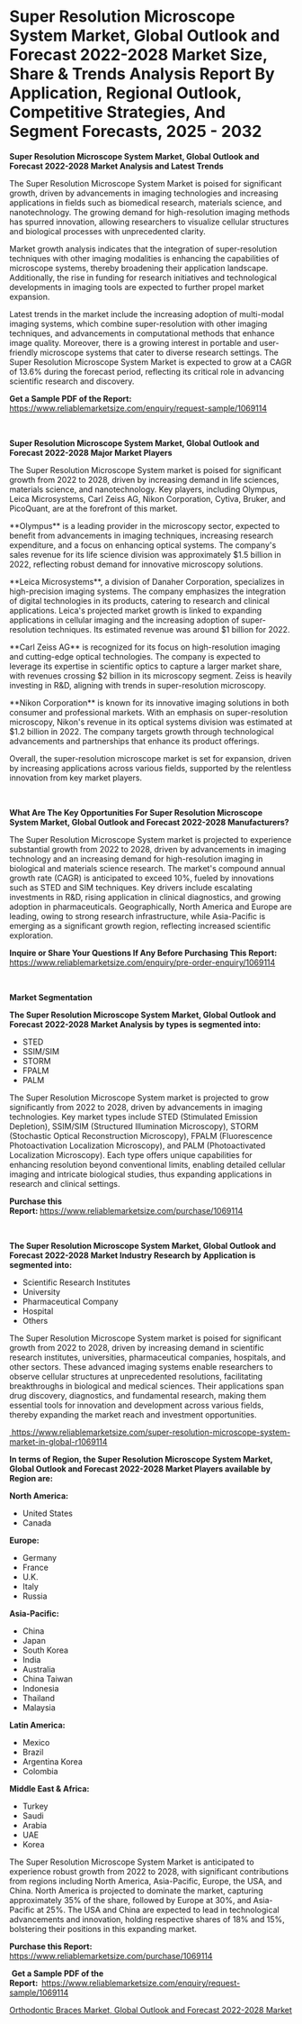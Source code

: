 <p><h1>Super Resolution Microscope System Market, Global Outlook and Forecast 2022-2028 Market Size, Share & Trends Analysis Report By Application, Regional Outlook, Competitive Strategies, And Segment Forecasts, 2025 - 2032</h1></p><p><strong>Super Resolution Microscope System Market, Global Outlook and Forecast 2022-2028 Market Analysis and Latest Trends</strong></p>
<p><p>The Super Resolution Microscope System Market is poised for significant growth, driven by advancements in imaging technologies and increasing applications in fields such as biomedical research, materials science, and nanotechnology. The growing demand for high-resolution imaging methods has spurred innovation, allowing researchers to visualize cellular structures and biological processes with unprecedented clarity.</p><p>Market growth analysis indicates that the integration of super-resolution techniques with other imaging modalities is enhancing the capabilities of microscope systems, thereby broadening their application landscape. Additionally, the rise in funding for research initiatives and technological developments in imaging tools are expected to further propel market expansion.</p><p>Latest trends in the market include the increasing adoption of multi-modal imaging systems, which combine super-resolution with other imaging techniques, and advancements in computational methods that enhance image quality. Moreover, there is a growing interest in portable and user-friendly microscope systems that cater to diverse research settings. The Super Resolution Microscope System Market is expected to grow at a CAGR of 13.6% during the forecast period, reflecting its critical role in advancing scientific research and discovery.</p></p>
<p><strong>Get a Sample PDF of the Report:&nbsp;</strong> <a href="https://www.reliablemarketsize.com/enquiry/request-sample/1069114?utm_campaign=3348&utm_medium=2&utm_source=Github&utm_content=ia&utm_term=21032025&utm_id=super-resolution-microscope-system-market-global-outlook-and-forecast-2022-2028">https://www.reliablemarketsize.com/enquiry/request-sample/1069114</a></p>
<p>&nbsp;</p>
<p><strong>Super Resolution Microscope System Market, Global Outlook and Forecast 2022-2028 Major Market Players</strong></p>
<p><p>The Super Resolution Microscope System market is poised for significant growth from 2022 to 2028, driven by increasing demand in life sciences, materials science, and nanotechnology. Key players, including Olympus, Leica Microsystems, Carl Zeiss AG, Nikon Corporation, Cytiva, Bruker, and PicoQuant, are at the forefront of this market.</p><p>**Olympus** is a leading provider in the microscopy sector, expected to benefit from advancements in imaging techniques, increasing research expenditure, and a focus on enhancing optical systems. The company's sales revenue for its life science division was approximately $1.5 billion in 2022, reflecting robust demand for innovative microscopy solutions.</p><p>**Leica Microsystems**, a division of Danaher Corporation, specializes in high-precision imaging systems. The company emphasizes the integration of digital technologies in its products, catering to research and clinical applications. Leica's projected market growth is linked to expanding applications in cellular imaging and the increasing adoption of super-resolution techniques. Its estimated revenue was around $1 billion for 2022.</p><p>**Carl Zeiss AG** is recognized for its focus on high-resolution imaging and cutting-edge optical technologies. The company is expected to leverage its expertise in scientific optics to capture a larger market share, with revenues crossing $2 billion in its microscopy segment. Zeiss is heavily investing in R&D, aligning with trends in super-resolution microscopy.</p><p>**Nikon Corporation** is known for its innovative imaging solutions in both consumer and professional markets. With an emphasis on super-resolution microscopy, Nikon's revenue in its optical systems division was estimated at $1.2 billion in 2022. The company targets growth through technological advancements and partnerships that enhance its product offerings.</p><p>Overall, the super-resolution microscope market is set for expansion, driven by increasing applications across various fields, supported by the relentless innovation from key market players.</p></p>
<p>&nbsp;</p>
<p><strong>What Are The Key Opportunities For Super Resolution Microscope System Market, Global Outlook and Forecast 2022-2028 Manufacturers?</strong></p>
<p><p>The Super Resolution Microscope System market is projected to experience substantial growth from 2022 to 2028, driven by advancements in imaging technology and an increasing demand for high-resolution imaging in biological and materials science research. The market's compound annual growth rate (CAGR) is anticipated to exceed 10%, fueled by innovations such as STED and SIM techniques. Key drivers include escalating investments in R&D, rising application in clinical diagnostics, and growing adoption in pharmaceuticals. Geographically, North America and Europe are leading, owing to strong research infrastructure, while Asia-Pacific is emerging as a significant growth region, reflecting increased scientific exploration.</p></p>
<p><strong>Inquire or Share Your Questions If Any Before Purchasing This Report:</strong> <a href="https://www.reliablemarketsize.com/enquiry/pre-order-enquiry/1069114?utm_campaign=3348&utm_medium=2&utm_source=Github&utm_content=ia&utm_term=21032025&utm_id=super-resolution-microscope-system-market-global-outlook-and-forecast-2022-2028">https://www.reliablemarketsize.com/enquiry/pre-order-enquiry/1069114</a></p>
<p>&nbsp;</p>
<p><strong>Market Segmentation</strong></p>
<p><strong>The Super Resolution Microscope System Market, Global Outlook and Forecast 2022-2028 Market Analysis by types is segmented into:</strong></p>
<p><ul><li>STED</li><li>SSIM/SIM</li><li>STORM</li><li>FPALM</li><li>PALM</li></ul></p>
<p><p>The Super Resolution Microscope System market is projected to grow significantly from 2022 to 2028, driven by advancements in imaging technologies. Key market types include STED (Stimulated Emission Depletion), SSIM/SIM (Structured Illumination Microscopy), STORM (Stochastic Optical Reconstruction Microscopy), FPALM (Fluorescence Photoactivation Localization Microscopy), and PALM (Photoactivated Localization Microscopy). Each type offers unique capabilities for enhancing resolution beyond conventional limits, enabling detailed cellular imaging and intricate biological studies, thus expanding applications in research and clinical settings.</p></p>
<p><strong>Purchase this Report:&nbsp;</strong><a href="https://www.reliablemarketsize.com/purchase/1069114?utm_campaign=3348&utm_medium=2&utm_source=Github&utm_content=ia&utm_term=21032025&utm_id=super-resolution-microscope-system-market-global-outlook-and-forecast-2022-2028">https://www.reliablemarketsize.com/purchase/1069114</a></p>
<p>&nbsp;</p>
<p><strong>The Super Resolution Microscope System Market, Global Outlook and Forecast 2022-2028 Market Industry Research by Application is segmented into:</strong></p>
<p><ul><li>Scientific Research Institutes</li><li>University</li><li>Pharmaceutical Company</li><li>Hospital</li><li>Others</li></ul></p>
<p><p>The Super Resolution Microscope System market is poised for significant growth from 2022 to 2028, driven by increasing demand in scientific research institutes, universities, pharmaceutical companies, hospitals, and other sectors. These advanced imaging systems enable researchers to observe cellular structures at unprecedented resolutions, facilitating breakthroughs in biological and medical sciences. Their applications span drug discovery, diagnostics, and fundamental research, making them essential tools for innovation and development across various fields, thereby expanding the market reach and investment opportunities.</p></p>
<p><a href="https://www.reliablemarketsize.com/super-resolution-microscope-system-market-in-global-r1069114?utm_campaign=3348&utm_medium=2&utm_source=Github&utm_content=ia&utm_term=21032025&utm_id=super-resolution-microscope-system-market-global-outlook-and-forecast-2022-2028">&nbsp;https://www.reliablemarketsize.com/super-resolution-microscope-system-market-in-global-r1069114</a></p>
<p><strong>In terms of Region, the Super Resolution Microscope System Market, Global Outlook and Forecast 2022-2028 Market Players available by Region are:</strong></p>
<p>
    <p> <strong> North America: </strong>
        <ul>
            <li>United States</li>
            <li>Canada</li>
        </ul>
        </p> 
    <p> <strong> Europe: </strong>
        <ul>
            <li>Germany</li>
            <li>France</li>
            <li>U.K.</li>
            <li>Italy</li>
            <li>Russia</li>
        </ul>
        </p> 
    <p> <strong> Asia-Pacific: </strong>
        <ul>
            <li>China</li>
            <li>Japan</li>
            <li>South Korea</li>
            <li>India</li>
            <li>Australia</li>
            <li>China Taiwan</li>
            <li>Indonesia</li>
            <li>Thailand</li>
            <li>Malaysia</li>
        </ul>
        </p> 
    <p> <strong> Latin America: </strong>
        <ul>
            <li>Mexico</li>
            <li>Brazil</li>
            <li>Argentina Korea</li>
            <li>Colombia</li>
        </ul>
        </p> 
    <p> <strong> Middle East & Africa: </strong>
        <ul>
            <li>Turkey</li>
            <li>Saudi</li>
            <li>Arabia</li>
            <li>UAE</li>
            <li>Korea</li>
        </ul>
    </p>
    </p>
<p><p>The Super Resolution Microscope System Market is anticipated to experience robust growth from 2022 to 2028, with significant contributions from regions including North America, Asia-Pacific, Europe, the USA, and China. North America is projected to dominate the market, capturing approximately 35% of the share, followed by Europe at 30%, and Asia-Pacific at 25%. The USA and China are expected to lead in technological advancements and innovation, holding respective shares of 18% and 15%, bolstering their positions in this expanding market.</p></p>
<p><strong>Purchase this Report: </strong><a href="https://www.reliablemarketsize.com/purchase/1069114?utm_campaign=3348&utm_medium=2&utm_source=Github&utm_content=ia&utm_term=21032025&utm_id=super-resolution-microscope-system-market-global-outlook-and-forecast-2022-2028">https://www.reliablemarketsize.com/purchase/1069114</a></p>
<p>&nbsp;<strong>Get a Sample PDF of the Report:&nbsp;&nbsp;</strong><a href="https://www.reliablemarketsize.com/enquiry/request-sample/1069114?utm_campaign=3348&utm_medium=2&utm_source=Github&utm_content=ia&utm_term=21032025&utm_id=super-resolution-microscope-system-market-global-outlook-and-forecast-2022-2028">https://www.reliablemarketsize.com/enquiry/request-sample/1069114</a></p>
<p><strong></strong></p>
<p><p><a href="https://github.com/peggiputra7o/Market-Research-Report-List-1/blob/main/orthodontic-braces-market-global-outlook-and-forecast-2022-2028-market.md?utm_campaign=3348&utm_medium=2&utm_source=Github&utm_content=ia&utm_term=21032025&utm_id=super-resolution-microscope-system-market-global-outlook-and-forecast-2022-2028">Orthodontic Braces Market, Global Outlook and Forecast 2022-2028 Market</a></p></p>